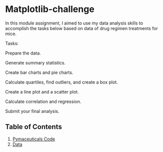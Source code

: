 # Matplotlib-challenge
In this module assignment, I aimed to use my data analysis skills to accomplish the tasks below based on data of drug regimen treatments for mice.

Tasks:

Prepare the data.

Generate summary statistics.

Create bar charts and pie charts.

Calculate quartiles, find outliers, and create a box plot.

Create a line plot and a scatter plot.

Calculate correlation and regression.

Submit your final analysis.

## Table of Contents
1. [Pymaceuticals Code](https://github.com/jeugenio103/Matplotlib-challenge/blob/main/pymaceuticals_starter.ipynb)
2. [Data](https://github.com/jeugenio103/Matplotlib-challenge/tree/main/Data)
